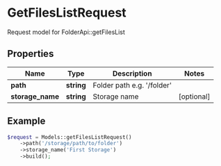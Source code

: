 # GetFilesListRequest

Request model for FolderApi::getFilesList

## Properties

Name | Type | Description | Notes
---- | ---- | ----------- | -----
**path** | **string**| Folder path e.g. '/folder' |
**storage_name** | **string**| Storage name | [optional]

## Example
```php
$request = Models::getFilesListRequest()
    ->path('/storage/path/to/folder')
    ->storage_name('First Storage')
    ->build();
```

